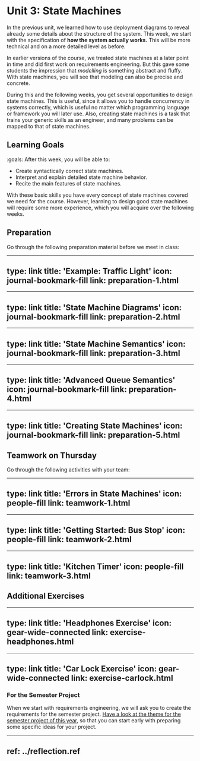 # Unit 3: State Machines

In the previous unit, we learned how to use deployment diagrams to reveal already some details about the structure of the system. This week, we start with the specification of **how the system actually works.** This will be more technical and on a more detailed level as before.

In earlier versions of the course, we treated state machines at a later point in time and did first work on requirements engineering. But this gave some students the impression that *modelling* is something abstract and fluffy. With state machines, you will see that modeling can also be precise and concrete. 

During this and the following weeks, you get several opportunities to design state machines. This is useful, since it allows you to handle concurrency in systems correctly, which is useful no matter which programming language or framework you will later use. Also, creating state machines is a task that trains your generic skills as an engineer, and many problems can be mapped to that of state machines.


## Learning Goals

:goals: After this week, you will be able to:

- Create syntactically correct state machines.
- Interpret and explain detailed state machine behavior.
- Recite the main features of state machines.

With these basic skills you have every concept of state machines covered we need for the course. However, learning to design good state machines will require some more experience, which you will acquire over the following weeks.



## Preparation

Go through the following preparation material before we meet in class:


---
type: link
title: 'Example: Traffic Light'
icon: journal-bookmark-fill
link: preparation-1.html
---


---
type: link
title: 'State Machine Diagrams'
icon: journal-bookmark-fill
link: preparation-2.html
---


---
type: link
title: 'State Machine Semantics'
icon: journal-bookmark-fill
link: preparation-3.html
---


---
type: link
title: 'Advanced Queue Semantics'
icon: journal-bookmark-fill
link: preparation-4.html
---


---
type: link
title: 'Creating State Machines'
icon: journal-bookmark-fill
link: preparation-5.html
---


## Teamwork on Thursday

Go through the following activities with your team:


---
type: link
title: 'Errors in State Machines'
icon: people-fill
link: teamwork-1.html
---


---
type: link
title: 'Getting Started: Bus Stop'
icon: people-fill
link: teamwork-2.html
---


---
type: link
title: 'Kitchen Timer'
icon: people-fill
link: teamwork-3.html
---


## Additional Exercises

---
type: link
title: 'Headphones Exercise'
icon: gear-wide-connected
link: exercise-headphones.html
---


---
type: link
title: 'Car Lock Exercise'
icon: gear-wide-connected
link: exercise-carlock.html
---


### For the Semester Project

When we start with requirements engineering, we will ask you to create the requirements for the semester project. [Have a look at the theme for the semester project of this year](../project/index.html), so that you can start early with preparing some specific ideas for your project.

---
ref: ../reflection.ref
---
